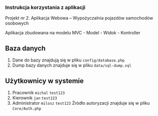 ### Instrukcja korzystania z aplikacji 

Projekt nr 2. Aplikacja Webowa – Wypożyczalnia pojazdów samochodów osobowych

Aplikacja zbudowana na modelu MVC - Model - Widok - Kontroller

## Baza danych
1. Dane do bazy znajdują się w pliku `config/database.php`
2. Dump bazy danych znajduje się w pliku `data/sql-dump.sql`

## Użytkownicy w systemie
1. Pracownik `michal` `test123`
2. Kierownik `jan` `test123`
3. Administrator `milosz` `test123`
Źródło autoryzacji znajduje się w pliku `Core/Auth.php`